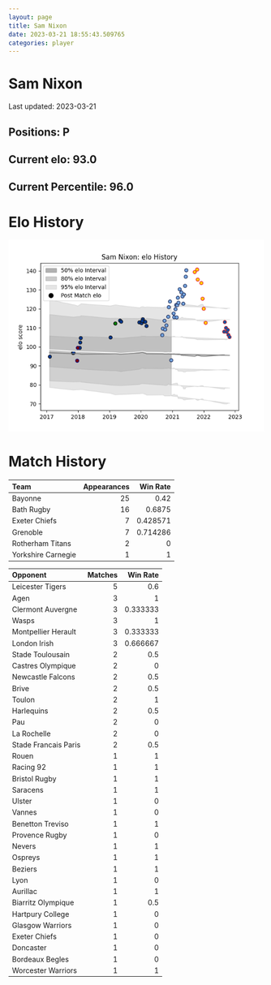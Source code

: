 ```yaml
---  
layout: page  
title: Sam Nixon  
date: 2023-03-21 18:55:43.509765  
categories: player  
---
```

# Sam Nixon


Last updated: 2023-03-21
## Positions: P

## Current elo: 93.0

## Current Percentile: 96.0

# Elo History


![elo history](history_SamNixon.png)
# Match History


| Team               |   Appearances |   Win Rate |
|:-------------------|--------------:|-----------:|
| Bayonne            |            25 |   0.42     |
| Bath Rugby         |            16 |   0.6875   |
| Exeter Chiefs      |             7 |   0.428571 |
| Grenoble           |             7 |   0.714286 |
| Rotherham Titans   |             2 |   0        |
| Yorkshire Carnegie |             1 |   1        |

| Opponent             |   Matches |   Win Rate |
|:---------------------|----------:|-----------:|
| Leicester Tigers     |         5 |   0.6      |
| Agen                 |         3 |   1        |
| Clermont Auvergne    |         3 |   0.333333 |
| Wasps                |         3 |   1        |
| Montpellier Herault  |         3 |   0.333333 |
| London Irish         |         3 |   0.666667 |
| Stade Toulousain     |         2 |   0.5      |
| Castres Olympique    |         2 |   0        |
| Newcastle Falcons    |         2 |   0.5      |
| Brive                |         2 |   0.5      |
| Toulon               |         2 |   1        |
| Harlequins           |         2 |   0.5      |
| Pau                  |         2 |   0        |
| La Rochelle          |         2 |   0        |
| Stade Francais Paris |         2 |   0.5      |
| Rouen                |         1 |   1        |
| Racing 92            |         1 |   1        |
| Bristol Rugby        |         1 |   1        |
| Saracens             |         1 |   1        |
| Ulster               |         1 |   0        |
| Vannes               |         1 |   0        |
| Benetton Treviso     |         1 |   1        |
| Provence Rugby       |         1 |   0        |
| Nevers               |         1 |   1        |
| Ospreys              |         1 |   1        |
| Beziers              |         1 |   1        |
| Lyon                 |         1 |   0        |
| Aurillac             |         1 |   1        |
| Biarritz Olympique   |         1 |   0.5      |
| Hartpury College     |         1 |   0        |
| Glasgow Warriors     |         1 |   0        |
| Exeter Chiefs        |         1 |   0        |
| Doncaster            |         1 |   0        |
| Bordeaux Begles      |         1 |   0        |
| Worcester Warriors   |         1 |   1        |